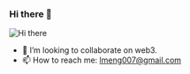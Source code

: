 ### Hi there 👋

![Hi there](https://cdn.dribbble.com/userupload/9343924/file/original-74077e3841ee5c88cad36ed52ce72a4e.jpg?resize=752x)

- 👯 I’m looking to collaborate on web3.
- 📫 How to reach me: lmeng007@gmail.com

<!--
**merlin-li/merlin-li** is a ✨ _special_ ✨ repository because its `README.md` (this file) appears on your GitHub profile.

Here are some ideas to get you started:

- 🔭 I’m currently working on ...
- 🌱 I’m currently learning ...
- 👯 I’m looking to collaborate on ...
- 🤔 I’m looking for help with ...
- 💬 Ask me about ...
- 📫 How to reach me: ...
- 😄 Pronouns: ...
- ⚡ Fun fact: ...
-->
